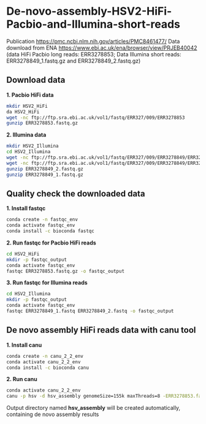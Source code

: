 # De-novo-assembly-HSV2-HiFi-Pacbio-and-Illumina-short-reads
Publication https://pmc.ncbi.nlm.nih.gov/articles/PMC8461477/
Data download from ENA https://www.ebi.ac.uk/ena/browser/view/PRJEB40042 (data HiFi Pacbio long reads: ERR3278853; Data Illumina short reads: ERR3278849_1.fastq.gz and ERR3278849_2.fastq.gz)

## Download data
**1. Pacbio HiFi data**
```bash
mkdir HSV2_HiFi
da HSV2_HiFi
wget -nc ftp://ftp.sra.ebi.ac.uk/vol1/fastq/ERR327/009/ERR3278853
gunzip ERR3278853.fastq.gz
```

**2. Illumina data**
```bash
mkdir HSV2_Illumina
cd HSV2_Illumina
wget -nc ftp://ftp.sra.ebi.ac.uk/vol1/fastq/ERR327/009/ERR3278849/ERR3278849_2.fastq.gz
wget -nc ftp://ftp.sra.ebi.ac.uk/vol1/fastq/ERR327/009/ERR3278849/ERR3278849_1.fastq.gz
gunzip ERR3278849_2.fastq.gz
gunzip ERR3278849_1.fastq.gz
```
## Quality check the downloaded data
**1. Install fastqc**
```bash
conda create -n fastqc_env
conda activate fastqc_env
conda install -c bioconda fastqc
```
**2. Run fastqc for Pacbio HiFi reads**
```bash
cd HSV2_HiFi
mkdir -p fastqc_output
conda activate fastqc_env
fastqc ERR3278853.fastq.gz -o fastqc_output
```

**3. Run fastqc for Illumina reads**
```bash
cd HSV2_Illumina
mkdir -p fastqc_output
conda activate fastqc_env
fastqc ERR3278849_1.fastq ERR3278849_2.fastq -o fastqc_output
```
## De novo assembly HiFi reads data with canu tool
**1. Install canu**
```bash
conda create -n canu_2_2_env
conda activate canu_2_2_env
conda install -c bioconda canu
```
**2. Run canu**
```bash
conda activate canu_2_2_env
canu -p hsv -d hsv_assembly genomeSize=155k maxThreads=8 -ERR3278853.fastq
```
Output directory named **hsv_assembly** will be created automatically, containing de novo assembly results


